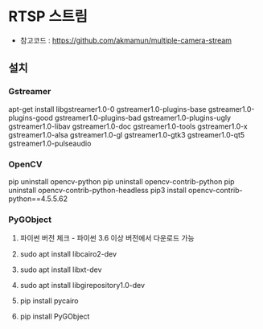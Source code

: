 # RTSP 스트림

- 참고코드 :  https://github.com/akmamun/multiple-camera-stream


## 설치

### Gstreamer

apt-get install libgstreamer1.0-0 gstreamer1.0-plugins-base gstreamer1.0-plugins-good gstreamer1.0-plugins-bad gstreamer1.0-plugins-ugly gstreamer1.0-libav gstreamer1.0-doc gstreamer1.0-tools gstreamer1.0-x gstreamer1.0-alsa gstreamer1.0-gl gstreamer1.0-gtk3 gstreamer1.0-qt5 gstreamer1.0-pulseaudio

### OpenCV

pip uninstall opencv-python
pip uninstall opencv-contrib-python
pip uninstall opencv-contrib-python-headless
pip3 install opencv-contrib-python==4.5.5.62



### PyGObject

1. 파이썬 버전 체크 - 파이썬 3.6 이상 버전에서 다운로드 가능

2. sudo apt install libcairo2-dev

3. sudo apt install libxt-dev

4. sudo apt install libgirepository1.0-dev

5. pip install pycairo

6. pip install PyGObject

